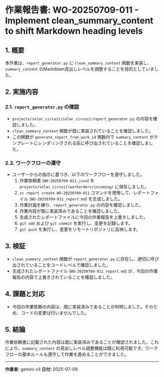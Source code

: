 # 作業報告書: WO-20250709-011 - Implement clean_summary_content to shift Markdown heading levels

## 1. 概要
本作業は、`report_generator.py` に `clean_summary_content` 関数を実装し、`summary_content` のMarkdown見出しレベルを調整することを目的としていました。

## 2. 実施内容

### 2.1. `report_generator.py` の確認
- `projects/solar_circuit/solar_circuit/report_generator.py` の内容を確認しました。
- `clean_summary_content` 関数が既に実装されていることを確認しました。
- この関数が `generate_report_from_work_id` 関数内で `summary_content` がテンプレートにレンダリングされる前に呼び出されていることを確認しました。

### 2.2. ワークフローの遵守
- ユーザーからの指示に基づき、以下のワークフローを遵守しました。
    1.  作業依頼書 (`WO-20250709-011.json`) を `projects/solar_circuit/workorders/incoming/` に保存しました。
    2.  `sc report create WO-20250709-011` コマンドを使用して、レポートファイル (`WO-20250709-011_report.md`) を生成しました。
    3.  作業計画を練り、`report_generator.py` の内容を確認しました。
    4.  作業内容が既に実装済みであることを確認しました。
    5.  生成されたレポートファイルに今回の作業報告を上書きしました。
    6.  `git add` および `git commit` を実行し、変更を記録します。
    7.  `git push` を実行し、変更をリモートリポジトリに反映します。

## 3. 検証
- `clean_summary_content` 関数が `report_generator.py` に存在し、適切に呼び出されていることをコードレベルで確認しました。
- 生成されたレポートファイル (`WO-20250709-011_report.md`) が、今回の作業報告の内容で上書きされていることを確認しました。

## 4. 課題と対応
- 今回の作業依頼の内容は、既に実装済みであることが判明しました。そのため、コードの変更は行いませんでした。

## 5. 結論
作業依頼書に記載された内容は既に実装済みであることが確認されました。これにより、`summary_content` の見出しレベル調整機能は既に利用可能です。ワークフローの基本ルールも遵守して作業を進めることができました。

---
**作業者:** gemini-cli
**日付:** 2025-07-09
